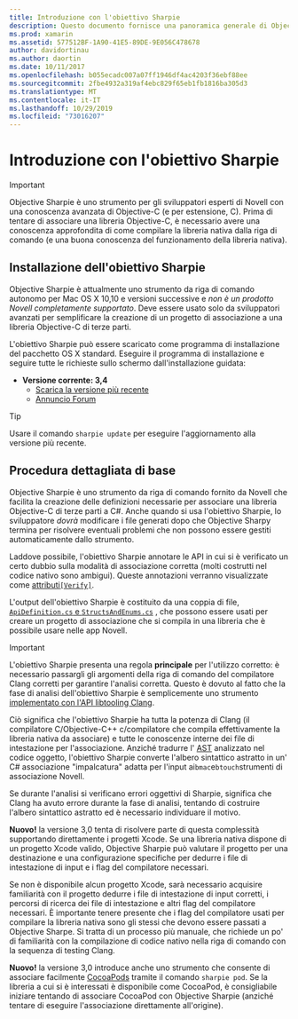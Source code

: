 ```yaml
---
title: Introduzione con l'obiettivo Sharpie
description: Questo documento fornisce una panoramica generale di Objective Sharpie, lo strumento usato per automatizzare la creazione di C# associazioni nel codice Objective-C.
ms.prod: xamarin
ms.assetid: 577512BF-1A90-41E5-89DE-9E056C478678
author: davidortinau
ms.author: daortin
ms.date: 10/11/2017
ms.openlocfilehash: b055ecadc007a07ff1946df4ac4203f36ebf88ee
ms.sourcegitcommit: 2fbe4932a319af4ebc829f65eb1fb1816ba305d3
ms.translationtype: MT
ms.contentlocale: it-IT
ms.lasthandoff: 10/29/2019
ms.locfileid: "73016207"
---
```

# <a name="getting-started-with-objective-sharpie"></a>Introduzione con l'obiettivo Sharpie

> [!IMPORTANT]
> Objective Sharpie è uno strumento per gli sviluppatori esperti di Novell con una conoscenza avanzata di Objective-C (e per estensione, C). Prima di tentare di associare una libreria Objective-C, è necessario avere una conoscenza approfondita di come compilare la libreria nativa dalla riga di comando (e una buona conoscenza del funzionamento della libreria nativa).

<a name="installing" />

## <a name="installing-objective-sharpie"></a>Installazione dell'obiettivo Sharpie

Objective Sharpie è attualmente uno strumento da riga di comando autonomo per Mac OS X 10,10 e versioni successive e _non è un prodotto Novell completamente supportato_. Deve essere usato solo da sviluppatori avanzati per semplificare la creazione di un progetto di associazione a una libreria Objective-C di terze parti.

L'obiettivo Sharpie può essere scaricato come programma di installazione del pacchetto OS X standard.
Eseguire il programma di installazione e seguire tutte le richieste sullo schermo dall'installazione guidata:

- **Versione corrente: 3,4**
  - [Scarica la versione più recente](https://dl.xamarin.com/objective-sharpie/ObjectiveSharpie.pkg)
  - [Annuncio Forum](https://forums.xamarin.com/discussion/104800/objective-sharpie-3-4)

> [!TIP]
> Usare il comando `sharpie update` per eseguire l'aggiornamento alla versione più recente.

## <a name="basic-walkthrough"></a>Procedura dettagliata di base

Objective Sharpie è uno strumento da riga di comando fornito da Novell che facilita la creazione delle definizioni necessarie per associare una libreria Objective-C di terze parti a C#.
Anche quando si usa l'obiettivo Sharpie, lo sviluppatore *dovrà* modificare i file generati dopo che Objective Sharpy termina per risolvere eventuali problemi che non possono essere gestiti automaticamente dallo strumento.

Laddove possibile, l'obiettivo Sharpie annotare le API in cui si è verificato un certo dubbio sulla modalità di associazione corretta (molti costrutti nel codice nativo sono ambigui).
Queste annotazioni verranno visualizzate come [attributi`[Verify]`](~/cross-platform/macios/binding/objective-sharpie/platform/verify.md).

L'output dell'obiettivo Sharpie è costituito da una coppia di file, [`ApiDefinition.cs` e `StructsAndEnums.cs`](~/cross-platform/macios/binding/objective-sharpie/platform/apidefinitions-structsandenums.md) , che possono essere usati per creare un progetto di associazione che si compila in una libreria che è possibile usare nelle app Novell.

> [!IMPORTANT]
> L'obiettivo Sharpie presenta una regola **principale** per l'utilizzo corretto: è necessario passargli gli argomenti della riga di comando del compilatore Clang corretti per garantire l'analisi corretta. Questo è dovuto al fatto che la fase di analisi dell'obiettivo Sharpie è semplicemente uno strumento [implementato con l'API libtooling Clang](https://clang.llvm.org/docs/LibTooling.html).

Ciò significa che l'obiettivo Sharpie ha tutta la potenza di Clang (il compilatore C/Objective-C++ c/compilatore che compila effettivamente la libreria nativa da associare) e tutte le conoscenze interne dei file di intestazione per l'associazione.
Anziché tradurre l' [AST](https://en.wikipedia.org/wiki/Abstract_syntax_tree) analizzato nel codice oggetto, l'obiettivo Sharpie converte l'albero sintattico astratto in un' C# associazione "impalcatura" adatta per l'input ai`bmac`e`btouch`strumenti di associazione Novell.

Se durante l'analisi si verificano errori oggettivi di Sharpie, significa che Clang ha avuto errore durante la fase di analisi, tentando di costruire l'albero sintattico astratto ed è necessario individuare il motivo.

**Nuovo!** la versione 3,0 tenta di risolvere parte di questa complessità supportando direttamente i progetti Xcode. Se una libreria nativa dispone di un progetto Xcode valido, Objective Sharpie può valutare il progetto per una destinazione e una configurazione specifiche per dedurre i file di intestazione di input e i flag del compilatore necessari.

Se non è disponibile alcun progetto Xcode, sarà necessario acquisire familiarità con il progetto dedurre i file di intestazione di input corretti, i percorsi di ricerca dei file di intestazione e altri flag del compilatore necessari. È importante tenere presente che i flag del compilatore usati per compilare la libreria nativa sono gli stessi che devono essere passati a Objective Sharpe. Si tratta di un processo più manuale, che richiede un po' di familiarità con la compilazione di codice nativo nella riga di comando con la sequenza di testing Clang.

**Nuovo!** la versione 3,0 introduce anche uno strumento che consente di associare facilmente [CocoaPods](https://cocoapods.org) tramite il comando `sharpie pod`.
Se la libreria a cui si è interessati è disponibile come CocoaPod, è consigliabile iniziare tentando di associare CocoaPod con Objective Sharpie (anziché tentare di eseguire l'associazione direttamente all'origine).
